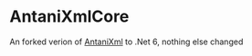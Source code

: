 # AntaniXmlCore
An forked verion of [AntaniXml](https://github.com/giacomociti/AntaniXml) to .Net 6, nothing else changed

